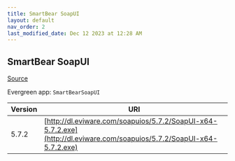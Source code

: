 ```yaml
---
title: SmartBear SoapUI
layout: default
nav_order: 2
last_modified_date: Dec 12 2023 at 12:28 AM
---
```


## SmartBear SoapUI

[Source](https://www.soapui.org/)

Evergreen app: `SmartBearSoapUI`

| Version | URI                                                                                                                    |
| ------- | ---------------------------------------------------------------------------------------------------------------------- |
| 5.7.2   | [http://dl.eviware.com/soapuios/5.7.2/SoapUI-x64-5.7.2.exe](http://dl.eviware.com/soapuios/5.7.2/SoapUI-x64-5.7.2.exe) |
